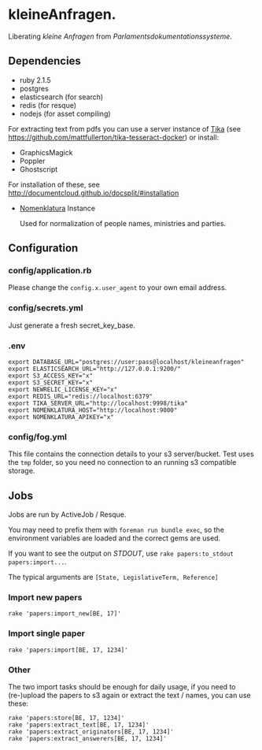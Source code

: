 kleineAnfragen.
===============

Liberating *kleine Anfragen* from *Parlamentsdokumentationssysteme*.

Dependencies
------------

* ruby 2.1.5
* postgres
* elasticsearch (for search)
* redis (for resque)
* nodejs (for asset compiling)

For extracting text from pdfs you can use a server instance of [Tika](http://tika.apache.org) (see https://github.com/mattfullerton/tika-tesseract-docker) or install:

* GraphicsMagick
* Poppler
* Ghostscript

For installation of these, see http://documentcloud.github.io/docsplit/#installation

* [Nomenklatura](https://github.com/pudo/nomenklatura) Instance

  Used for normalization of people names, ministries and parties.

Configuration
-------------

### config/application.rb
Please change the `config.x.user_agent` to your own email address.

### config/secrets.yml
Just generate a fresh secret_key_base.

### .env

    export DATABASE_URL="postgres://user:pass@localhost/kleineanfragen"
    export ELASTICSEARCH_URL="http://127.0.0.1:9200/"
    export S3_ACCESS_KEY="x"
    export S3_SECRET_KEY="x"
    export NEWRELIC_LICENSE_KEY="x"
    export REDIS_URL="redis://localhost:6379"
    export TIKA_SERVER_URL="http://localhost:9998/tika"
    export NOMENKLATURA_HOST="http://localhost:9000"
    export NOMENKLATURA_APIKEY="x"

### config/fog.yml

This file contains the connection details to your s3 server/bucket. Test uses the `tmp` folder, so you need no connection to an running s3 compatible storage.

Jobs
----
Jobs are run by ActiveJob / Resque.

You may need to prefix them with `foreman run bundle exec`, so the environment variables are loaded and the correct gems are used.

If you want to see the output on _STDOUT_, use `rake papers:to_stdout papers:import...`.

The typical arguments are `[State, LegislativeTerm, Reference]`

### Import new papers

    rake 'papers:import_new[BE, 17]'

### Import single paper

    rake 'papers:import[BE, 17, 1234]'

### Other

The two import tasks should be enough for daily usage, if you need to (re-)upload the papers to s3 again or extract the text / names, you can use these:

    rake 'papers:store[BE, 17, 1234]'
    rake 'papers:extract_text[BE, 17, 1234]'
    rake 'papers:extract_originators[BE, 17, 1234]'
    rake 'papers:extract_answerers[BE, 17, 1234]'
